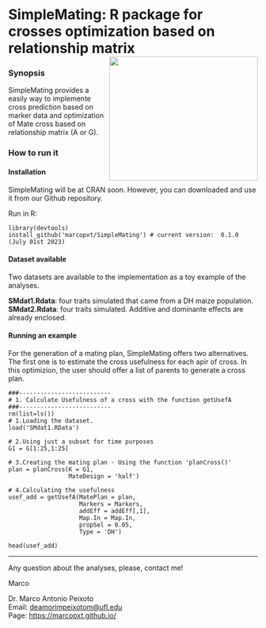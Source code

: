 # SimpleMating: R package for crosses optimization based on relationship matrix <img align="right" width="300" height="250" src="https://github.com/marcopxt/Pkg_cross4opt/assets/59318360/8a81f7eb-caff-4a16-a106-efcfe8274214"> 


### Synopsis

SimpleMating provides a easily way to implemente cross prediction based on marker data and optimization of Mate cross based on relationship matrix (A or G).

### How to run it

#### Installation

SimpleMating will be at CRAN soon. However, you can downloaded and use it from our Github repository.

Run in R:

```{r}
library(devtools)
install_github('marcopxt/SimpleMating') # current version:  0.1.0 (July 01st 2023)
```
#### Dataset available

Two datasets are available to the implementation as a toy example of the analyses.

**SMdat1.Rdata**: four traits simulated that came from a DH maize population.  
**SMdat2.Rdata**: four traits simulated. Additive and dominante effects are already enclosed.  

#### Running an example
For the generation of a mating plan, SimpleMating offers two alternatives. The first one is to estimate the cross usefulness for each apir of cross.
In this optimizion, the user should offer a list of parents to generate a cross plan.
```{r}
###--------------------------
# 1. Calculate Usefulness of a cross with the function getUsefA
###--------------------------
rm(list=ls())
# 1.Loading the dataset.
load('SMdat1.RData')

# 2.Using just a subset for time purposes
G1 = G[1:25,1:25]

# 3.Creating the mating plan - Using the function 'planCross()'
plan = planCross(K = G1,
                 MateDesign = 'half')

# 4.Calculating the usefulness
usef_add = getUsefA(MatePlan = plan,
                    Markers = Markers,
                    addEff = addEff[,1],
                    Map.In = Map.In,
                    propSel = 0.05,
                    Type = 'DH')

head(usef_add)
```

***

Any question about the analyses, please, contact me!

Marco 

Dr. Marco Antonio Peixoto  
Email: deamorimpeixotom@ufl.edu  
Page: https://marcopxt.github.io/  
